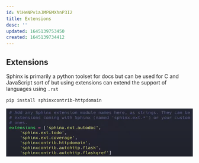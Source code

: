 ```yaml
---
id: V1HeNPv1aJMP6MXhnP3I2
title: Extensions
desc: ''
updated: 1645139753450
created: 1645139734412
---
```


## Extensions

Sphinx is primarily a python toolset for docs but can be used for C and JavaScript sort of but using extensions can extend the support of languages using `.rst`

```bash
pip install sphinxcontrib-httpdomain
```

![extensions](/assets/images/2022-02-17-13-05-23.png)
